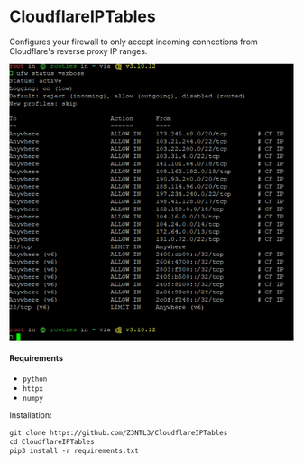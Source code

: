# CloudflareIPTables

Configures your firewall to only accept incoming connections from Cloudflare's reverse proxy IP ranges.

![Showcase](image/README/1709378975089.png)
#### Requirements

- ``python``
- ``httpx``
- ``numpy``

Installation:

```
git clone https://github.com/Z3NTL3/CloudflareIPTables
cd CloudflareIPTables
pip3 install -r requirements.txt
```